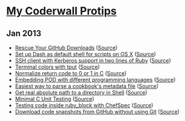 # [My Coderwall Protips](https://coderwall.com/mlafeldt)

## Jan 2013

- [Rescue Your GitHub Downloads](https://coderwall.com/p/xknlhg) ([Source](https://github.com/mlafeldt/coderwall/blob/master/001-rescue_your_github_downloads.md))
- [Set up Dash as default shell for scripts on OS X](https://coderwall.com/p/d1ljeq) ([Source](https://github.com/mlafeldt/coderwall/blob/master/002-dash_osx.md))
- [SSH client with Kerberos support in two lines of Ruby](https://coderwall.com/p/cehpya) ([Source](https://github.com/mlafeldt/coderwall/blob/master/003-ssh_ruby_client.md))
- [Terminal colors with tput](https://coderwall.com/p/igyhka) ([Source](https://github.com/mlafeldt/coderwall/blob/master/004-terminal_colors_with_tput.md))
- [Normalize return code to 0 or 1 in C](https://coderwall.com/p/eyfugq) ([Source](https://github.com/mlafeldt/coderwall/blob/master/005-normalize_c_return_code.md))
- [Embedding POD with different programming languages](https://coderwall.com/p/cuho3w) ([Source](https://github.com/mlafeldt/coderwall/blob/master/006-pod_embedding.md))
- [Easiest way to parse a cookbook's metadata file](https://coderwall.com/p/wwt0sw) ([Source](https://github.com/mlafeldt/coderwall/blob/master/007-chef_parse_metadata.md))
- [Get real absolute path to a directory in Shell](https://coderwall.com/p/fr9ynw) ([Source](https://github.com/mlafeldt/coderwall/blob/master/008-shell_realpath.md))
- [Minimal C Unit Testing](https://coderwall.com/p/hytjcq) ([Source](https://github.com/mlafeldt/coderwall/blob/master/009-minimal-c-unit-testing.md))
- [Testing code inside ruby_block with ChefSpec](https://coderwall.com/p/afdnyw) ([Source](https://github.com/mlafeldt/coderwall/blob/master/010-test_ruby_block_with_chefspec.md))
- [Download code snapshots from GitHub without using Git](https://coderwall.com/p/-zzhba) ([Source](https://github.com/mlafeldt/coderwall/blob/master/011-github_archive_download.md))
